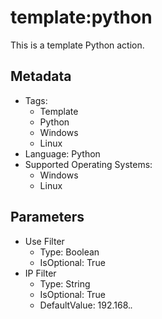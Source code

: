<!-- region Generated -->
# template:python

This is a template Python action.

## Metadata

- Tags:
  - Template
  - Python
  - Windows
  - Linux
- Language: Python
- Supported Operating Systems:
  - Windows
  - Linux

## Parameters

- Use Filter
  - Type: Boolean
  - IsOptional: True
- IP Filter
  - Type: String
  - IsOptional: True
  - DefaultValue: 192.168.*.*
<!-- endregion -->
